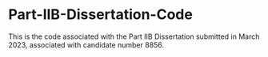 # Part-IIB-Dissertation-Code
This is the code associated with the Part IIB Dissertation submitted in March 2023, associated with candidate number 8856. 
